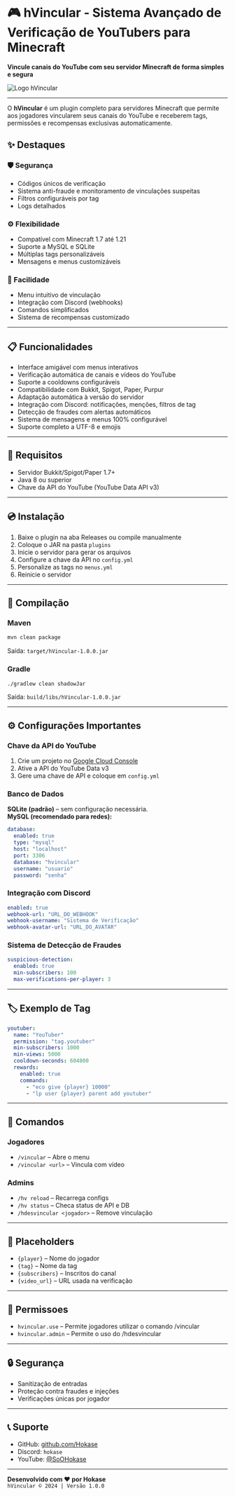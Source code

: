 
# 🎮 hVincular - Sistema Avançado de Verificação de YouTubers para Minecraft

**Vincule canais do YouTube com seu servidor Minecraft de forma simples e segura**

![Logo hVincular](https://i.imgur.com/QAIQ0z4.png)

---

O **hVincular** é um plugin completo para servidores Minecraft que permite aos jogadores vincularem seus canais do YouTube e receberem tags, permissões e recompensas exclusivas automaticamente.

## ✨ Destaques

### 🛡️ Segurança
- Códigos únicos de verificação
- Sistema anti-fraude e monitoramento de vinculações suspeitas
- Filtros configuráveis por tag
- Logs detalhados

### ⚙️ Flexibilidade
- Compatível com Minecraft 1.7 até 1.21
- Suporte a MySQL e SQLite
- Múltiplas tags personalizáveis
- Mensagens e menus customizáveis

### 🚀 Facilidade
- Menu intuitivo de vinculação
- Integração com Discord (webhooks)
- Comandos simplificados
- Sistema de recompensas customizado

---

## 📋 Funcionalidades

- Interface amigável com menus interativos
- Verificação automática de canais e vídeos do YouTube
- Suporte a cooldowns configuráveis
- Compatibilidade com Bukkit, Spigot, Paper, Purpur
- Adaptação automática à versão do servidor
- Integração com Discord: notificações, menções, filtros de tag
- Detecção de fraudes com alertas automáticos
- Sistema de mensagens e menus 100% configurável
- Suporte completo a UTF-8 e emojis

---

## 🔧 Requisitos

- Servidor Bukkit/Spigot/Paper 1.7+
- Java 8 ou superior
- Chave da API do YouTube (YouTube Data API v3)

---

## 💿 Instalação

1. Baixe o plugin na aba Releases ou compile manualmente
2. Coloque o JAR na pasta `plugins`
3. Inicie o servidor para gerar os arquivos
4. Configure a chave da API no `config.yml`
5. Personalize as tags no `menus.yml`
6. Reinicie o servidor

---

## 🔨 Compilação

### Maven
```bash
mvn clean package
```
Saída: `target/hVincular-1.0.0.jar`

### Gradle
```bash
./gradlew clean shadowJar
```
Saída: `build/libs/hVincular-1.0.0.jar`

---

## ⚙️ Configurações Importantes

### Chave da API do YouTube
1. Crie um projeto no [Google Cloud Console](https://console.cloud.google.com/)
2. Ative a API do YouTube Data v3
3. Gere uma chave de API e coloque em `config.yml`

### Banco de Dados

**SQLite (padrão)** – sem configuração necessária.  
**MySQL (recomendado para redes):**
```yaml
database:
  enabled: true
  type: "mysql"
  host: "localhost"
  port: 3306
  database: "hvincular"
  username: "usuario"
  password: "senha"
```

### Integração com Discord
```yaml
enabled: true
webhook-url: "URL_DO_WEBHOOK"
webhook-username: "Sistema de Verificação"
webhook-avatar-url: "URL_DO_AVATAR"
```

### Sistema de Detecção de Fraudes
```yaml
suspicious-detection:
  enabled: true
  min-subscribers: 100
  max-verifications-per-player: 3
```

---

## 🏷️ Exemplo de Tag

```yaml
youtuber:
  name: "YouTuber"
  permission: "tag.youtuber"
  min-subscribers: 1000
  min-views: 5000
  cooldown-seconds: 604800
  rewards:
    enabled: true
    commands:
      - "eco give {player} 10000"
      - "lp user {player} parent add youtuber"
```

---

## 💬 Comandos

### Jogadores
- `/vincular` – Abre o menu
- `/vincular <url>` – Vincula com vídeo

### Admins
- `/hv reload` – Recarrega configs
- `/hv status` – Checa status de API e DB
- `/hdesvincular <jogador>` – Remove vinculação

---

## 🧩 Placeholders

- `{player}` – Nome do jogador
- `{tag}` – Nome da tag
- `{subscribers}` – Inscritos do canal
- `{video_url}` – URL usada na verificação

---

## 🧩 Permissoes

- `hvincular.use` – Permite jogadores utilizar o comando /vincular
- `hvincular.admin` – Permite o uso do /hdesvincular

---

## 🔒 Segurança

- Sanitização de entradas
- Proteção contra fraudes e injeções
- Verificações únicas por jogador

---

## 📞 Suporte

- GitHub: [github.com/Hokase](https://github.com/Hokase)
- Discord: `hokase`
- YouTube: [@SoOHokase](https://youtube.com/@SoOHokase)

---

**Desenvolvido com ❤️ por Hokase**  
`hVincular © 2024 | Versão 1.0.0`
